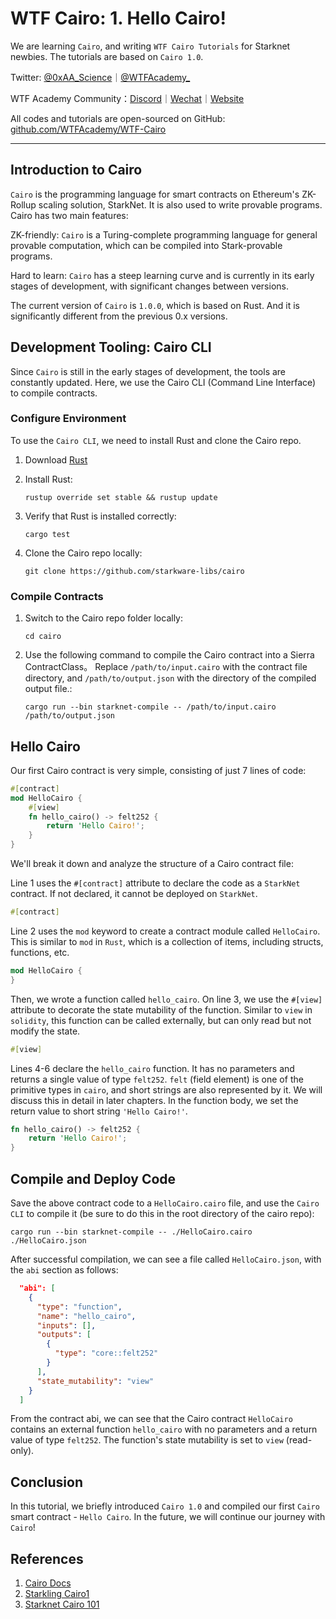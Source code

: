 # WTF Cairo: 1. Hello Cairo!

We are learning `Cairo`, and writing `WTF Cairo Tutorials` for Starknet newbies. The tutorials are based on `Cairo 1.0`.

Twitter: [@0xAA_Science](https://twitter.com/0xAA_Science)｜[@WTFAcademy_](https://twitter.com/WTFAcademy_)

WTF Academy Community：[Discord](https://discord.gg/5akcruXrsk)｜[Wechat](https://docs.google.com/forms/d/e/1FAIpQLSe4KGT8Sh6sJ7hedQRuIYirOoZK_85miz3dw7vA1-YjodgJ-A/viewform?usp=sf_link)｜[Website](https://wtf.academy)

All codes and tutorials are open-sourced on GitHub: [github.com/WTFAcademy/WTF-Cairo](https://github.com/WTFAcademy/WTF-Cairo)

---

## Introduction to Cairo

`Cairo` is the programming language for smart contracts on Ethereum's ZK-Rollup scaling solution, StarkNet. It is also used to write provable programs. Cairo has two main features:

ZK-friendly: `Cairo` is a Turing-complete programming language for general provable computation, which can be compiled into Stark-provable programs.

Hard to learn: `Cairo` has a steep learning curve and is currently in its early stages of development, with significant changes between versions.

The current version of `Cairo` is `1.0.0`, which is based on Rust. And it is significantly different from the previous 0.x versions.


## Development Tooling: Cairo CLI


Since `Cairo` is still in the early stages of development, the tools are constantly updated. Here, we use the Cairo CLI (Command Line Interface) to compile contracts.


### Configure Environment

To use the `Cairo CLI`, we need to install Rust and clone the Cairo repo.

1. Download [Rust](https://www.rust-lang.org/tools/install)

2. Install Rust:

    ```shell
    rustup override set stable && rustup update
    ```

3. Verify that Rust is installed correctly:

    ```shell
    cargo test
    ```

4. Clone the Cairo repo locally:

    ```shell
    git clone https://github.com/starkware-libs/cairo
    ```

### Compile Contracts

1. Switch to the Cairo repo folder locally:
    ```shell
    cd cairo
    ```

2. Use the following command to compile the Cairo contract into a Sierra ContractClass。 Replace `/path/to/input.cairo` with the contract file directory, and `/path/to/output.json` with the directory of the compiled output file.:

    ```shell
    cargo run --bin starknet-compile -- /path/to/input.cairo /path/to/output.json
    ```



## Hello Cairo

Our first Cairo contract is very simple, consisting of just 7 lines of code:

```rust
#[contract]
mod HelloCairo {
    #[view]
    fn hello_cairo() -> felt252 {
        return 'Hello Cairo!';
    }
}
```

We'll break it down and analyze the structure of a Cairo contract file:

Line 1 uses the `#[contract]` attribute to declare the code as a `StarkNet` contract. If not declared, it cannot be deployed on `StarkNet`.

```rust
#[contract]
```

Line 2 uses the `mod` keyword to create a contract module called `HelloCairo`. This is similar to `mod` in `Rust`, which is a collection of items, including structs, functions, etc.

```rust
mod HelloCairo {
}
```

Then, we wrote a function called `hello_cairo`. On line 3, we use the `#[view]` attribute to decorate the state mutability of the function. Similar to `view` in `solidity`, this function can be called externally, but can only read but not modify the state.

```rust
#[view]
```

Lines 4-6 declare the `hello_cairo` function. It has no parameters and returns a single value of type `felt252`. `felt` (field element) is one of the primitive types in `cairo`, and short strings are also represented by it. We will discuss this in detail in later chapters. In the function body, we set the return value to short string `'Hello Cairo!'`.

```rust
fn hello_cairo() -> felt252 {
    return 'Hello Cairo!';
}
```

## Compile and Deploy Code

Save the above contract code to a `HelloCairo.cairo` file, and use the `Cairo CLI` to compile it (be sure to do this in the root directory of the cairo repo):

```shell
cargo run --bin starknet-compile -- ./HelloCairo.cairo ./HelloCairo.json
```

After successful compilation, we can see a file called `HelloCairo.json`, with the `abi` section as follows:

```json
  "abi": [
    {
      "type": "function",
      "name": "hello_cairo",
      "inputs": [],
      "outputs": [
        {
          "type": "core::felt252"
        }
      ],
      "state_mutability": "view"
    }
  ]
```

From the contract abi, we can see that the Cairo contract `HelloCairo` contains an external function `hello_cairo` with no parameters and a return value of type `felt252`. The function's state mutability is set to `view` (read-only).

## Conclusion

In this tutorial, we briefly introduced `Cairo 1.0` and compiled our first `Cairo` smart contract - `Hello Cairo`. In the future, we will continue our journey with `Cairo`!

## References

1. [Cairo Docs](https://www.cairo-lang.org/docs/v1.0/)
2. [Starkling Cairo1](https://github.com/shramee/starklings-cairo1)
3. [Starknet Cairo 101](https://github.com/starknet-edu/starknet-cairo-101)